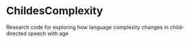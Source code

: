 # ChildesComplexity
Research code for exploring how language complexity changes in child-directed speech with age
